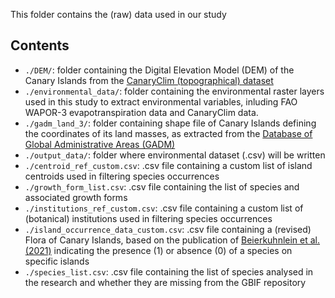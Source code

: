 This folder contains the (raw) data used in our study

## Contents
- `./DEM/`: folder containing the Digital Elevation Model (DEM) of the Canary Islands from the [CanaryClim (topographical) dataset](https://figshare.com/articles/dataset/CanaryClim_-_Topographic_variables/22060433)
- `./environmental_data/`: folder containing the environmental raster layers used in this study to extract environmental variables, inluding FAO WAPOR-3 evapotranspiration data and CanaryClim data.
- `./gadm_land_3/`: folder containing shape file of Canary Islands defining the coordinates of its land masses, as extracted from the [Database of Global Administrative Areas (GADM)](https://gadm.org/)
- `./output_data/`: folder where environmental dataset (.csv) will be written
- `./centroid_ref_custom.csv`: .csv file containing a custom list of island centroids used in filtering species occurrences
- `./growth_form_list.csv`: .csv file containing the list of species and associated growth forms
- `./institutions_ref_custom.csv`: .csv file containing a custom list of (botanical) institutions used in filtering species occurrences
- `./island_occurrence_data_custom.csv`: .csv file containing a (revised) Flora of Canary Islands, based on the publication of [Beierkuhnlein et al. (2021)](https://www.mdpi.com/1424-2818/13/10/480) indicating the presence (1) or absence (0) of a species on specific islands
- `./species_list.csv`: .csv file containing the list of species analysed in the research and whether they are missing from the GBIF repository
